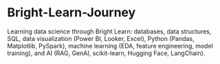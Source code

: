 # Bright-Learn-Journey
Learning data science through Bright Learn: databases, data structures, SQL, data visualization (Power BI, Looker, Excel), Python (Pandas, Matplotlib, PySpark), machine learning (EDA, feature engineering, model training), and AI (RAG, GenAI, scikit-learn, Hugging Face, LangChain).
